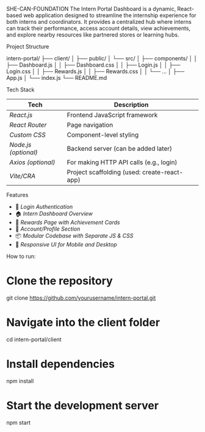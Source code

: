 SHE-CAN-FOUNDATION
The Intern Portal Dashboard is a dynamic, React-based web application designed to streamline the internship experience for both interns and coordinators. It provides a centralized hub where interns can track their performance, access account details, view achievements, and explore nearby resources like partnered stores or learning hubs.

Project Structure

intern-portal/
├── client/
│ ├── public/
│ └── src/
│ ├── components/
│ │ ├── Dashboard.js
│ │ ├── Dashboard.css
│ │ ├── Login.js
│ │ ├── Login.css
│ │ ├── Rewards.js
│ │ ├── Rewards.css
│ │ └── ...
│ ├── App.js
│ └── index.js
└── README.md


Tech Stack

| Tech           | Description                                 |
|----------------|---------------------------------------------|
| *React.js*   | Frontend JavaScript framework               |
| *React Router* | Page navigation                            |
| *Custom CSS* | Component-level styling                     |
| *Node.js (optional)* | Backend server (can be added later)     |
| *Axios (optional)* | For making HTTP API calls (e.g., login)   |
| *Vite/CRA*   | Project scaffolding (used: create-react-app) |


Features

- 🔐 *Login Authentication*
- 🏠 *Intern Dashboard Overview*
- 🎁 *Rewards Page with Achievement Cards*
- 👤 *Account/Profile Section*
- 📦 *Modular Codebase with Separate JS & CSS*
- 📱 *Responsive UI for Mobile and Desktop*

How to run:
# Clone the repository
git clone https://github.com/yourusername/intern-portal.git

# Navigate into the client folder
cd intern-portal/client

# Install dependencies
npm install

# Start the development server
npm start
